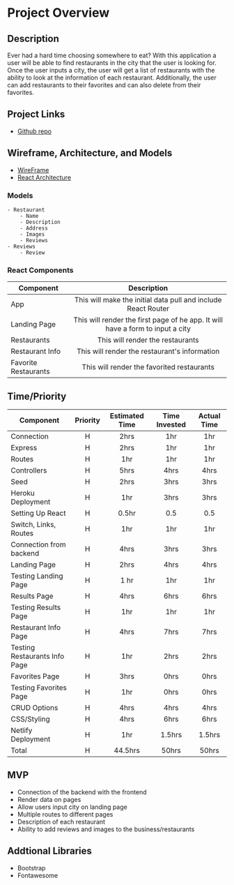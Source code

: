 # Project Overview

## Description
Ever had a hard time choosing somewhere to eat? With this application a user will be able to find restaurants in the city that the user is looking for. Once the user inputs a city, the user will get a list of restaurants with the ability to look at the information of each restaurant. Additionally, the user can add restaurants to their favorites and can also delete from their favorites.

## Project Links

- [Github repo](https://github.com/pascuas/project4-foodie)

## Wireframe, Architecture, and Models
- [WireFrame](https://res.cloudinary.com/drxoihdbb/image/upload/v1588951176/Pictures/IMG_1358_bdjxrr_mby1q5.jpg)
- [React Architecture](https://docs.google.com/document/d/1rOb5WokU1RTJ0gcR09SP7fa5Kovn0YWyMuZAL1Nph8Y/edit)

### Models
    - Restaurant
        - Name
        - Description
        - Address
        - Images
        - Reviews
    - Reviews
        - Review
  
 ### React Components
| Component | Description | 
| --- | :---: |  
| App | This will make the initial data pull and include React Router| 
| Landing Page | This will render the first page of he app. It will have a form to input a city | 
| Restaurants | This will render the restaurants | 
| Restaurant Info | This will render the restaurant's information |
| Favorite Restaurants | This will render the favorited restaurants |
  
## Time/Priority
| Component | Priority | Estimated Time | Time Invested | Actual Time |
| --- | :---: |  :---: | :---: | :---: |
| Connection | H | 2hrs | 1hr | 1hr |
| Express | H | 2hrs | 1hr | 1hr |
| Routes | H | 1hr | 1hr | 1hr |
| Controllers | H | 5hrs | 4hrs | 4hrs |
| Seed | H | 2hrs | 3hrs | 3hrs |
| Heroku Deployment | H | 1hr | 3hrs | 3hrs |
| Setting Up React | H | 0.5hr | 0.5| 0.5 |
| Switch, Links, Routes | H | 1hr | 1hr | 1hr |
| Connection from backend | H | 4hrs | 3hrs | 3hrs|
| Landing Page | H | 2hrs | 4hrs | 4hrs |
| Testing Landing Page| H | 1 hr | 1hr | 1hr |
| Results Page | H | 4hrs | 6hrs | 6hrs |
| Testing Results Page | H | 1hr | 1hr | 1hr |
| Restaurant Info Page | H | 4hrs | 7hrs | 7hrs |
| Testing Restaurants Info Page | H | 1hr | 2hrs | 2hrs |
| Favorites Page | H | 3hrs | 0hrs | 0hrs |
| Testing Favorites Page | H | 1hr | 0hrs | 0hrs |
| CRUD Options | H | 4hrs | 4hrs | 4hrs |
| CSS/Styling | H | 4hrs | 6hrs | 6hrs |
| Netlify Deployment | H | 1hr | 1.5hrs | 1.5hrs |
| Total | H | 44.5hrs | 50hrs | 50hrs |

## MVP
- Connection of the backend with the frontend
- Render data on pages
- Allow users input city on landing page
- Multiple routes to different pages
- Description of each restaurant
- Ability to add reviews and images to the business/restaurants


## Addtional Libraries
- Bootstrap
- Fontawesome
